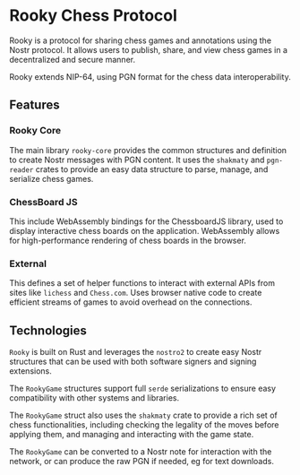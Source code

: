 # Rooky Chess Protocol

Rooky is a protocol for sharing chess games and annotations using the Nostr protocol. 
It allows users to publish, share, and view chess games in a decentralized and secure manner.

Rooky extends NIP-64, using PGN format for the chess data interoperability.

## Features 

### Rooky Core

The main library `rooky-core` provides the common structures and definition to create 
Nostr messages with PGN  content. It uses the `shakmaty` and `pgn-reader` crates to provide 
an easy data structure to parse, manage, and serialize chess games.

### ChessBoard JS

This include WebAssembly bindings for the ChessboardJS library, used to display  interactive 
chess boards on the application. WebAssembly allows for high-performance rendering of chess boards in the browser.


### External

This defines a set of helper functions to interact with external APIs from sites like `lichess` and `Chess.com`.
Uses browser native code to create efficient streams of games to avoid overhead on the connections.

## Technologies

`Rooky` is built on Rust and leverages the `nostro2` to create easy Nostr structures that can be used with 
both software signers and signing extensions.

The `RookyGame` structures support full `serde` serializations to ensure easy compatibility with other 
systems and libraries.

The `RookyGame` struct also uses the `shakmaty` crate to provide a rich set of chess functionalities, including 
checking the legality of the moves before applying them, and managing and interacting with the game state.

The `RookyGame` can be converted to a Nostr note for interaction with the network, or can produce the raw PGN 
if needed, eg for text downloads.
